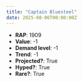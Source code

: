 ```yaml
---
title: "Captain Bluesteel"
date: 2025-08-06T00:00:00Z
---
```

- **RAP**: 1909
- **Value**: -1
- **Demand level**: -1
- **Trend**: -1
- **Projected?**: True
- **Hyped?**: True
- **Rare?**: True
